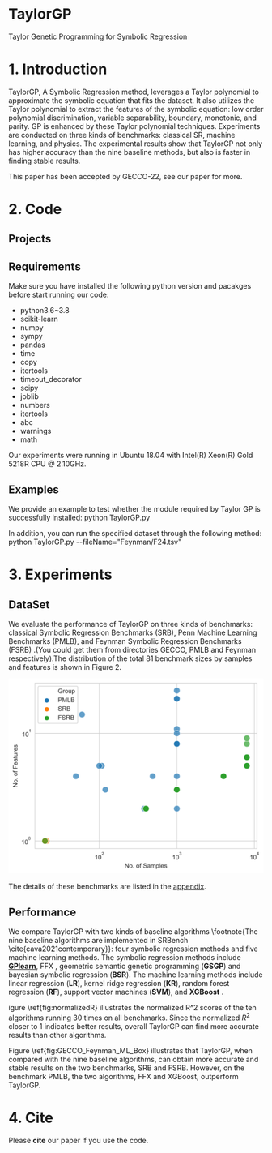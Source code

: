 # TaylorGP

Taylor Genetic Programming for Symbolic Regression

# 1. Introduction

TaylorGP, A Symbolic Regression method, leverages a Taylor polynomial to approximate the symbolic equation that fits the dataset. It also utilizes the Taylor polynomial to extract the features of the symbolic equation: low order polynomial discrimination, variable separability, boundary, monotonic, and parity. GP is enhanced
by these Taylor polynomial techniques. Experiments are conducted on three kinds of benchmarks: classical SR, machine learning, and physics. The experimental results show that TaylorGP not only has
higher accuracy than the nine baseline methods, but also is faster in finding stable results.

This paper has been accepted by GECCO-22, see our paper for more.

# 2. Code

## Projects

<!-- Note that for the simplicity of experimental analysis, we divide the SRNet into 2 projects, namely 
**srnet-clas** and **srnet-reg**, for classification task and regression task respectively. It is easy
to combine both projects into one single project since the code of SRNet (package at `srnet-clas/CGPNet` 
or `srnet-reg/CGPNet`) is easy to implement for both classification task and regression task. -->

## Requirements

Make sure you have installed the following python version and pacakges before start running our code:

- python3.6~3.8
- scikit-learn 
- numpy 
- sympy 
- pandas 
- time 
- copy 
- itertools 
- timeout_decorator 
- scipy 
- joblib 
- numbers 
- itertools 
- abc 
- warnings 
- math

Our experiments were running in Ubuntu 18.04 with Intel(R) Xeon(R) Gold 5218R CPU @ 2.10GHz. 

## Examples

We provide an example to test whether the module required by Taylor GP is successfully installed: 
python TaylorGP.py

In addition, you can run the specified dataset through the following method: 
python TaylorGP.py --fileName="Feynman/F24.tsv"

# 3. Experiments

## DataSet

We evaluate the performance of TaylorGP on three kinds of benchmarks: classical Symbolic Regression Benchmarks (SRB), Penn
Machine Learning Benchmarks (PMLB), and Feynman Symbolic Regression Benchmarks (FSRB) .(You could get them from directories GECCO, PMLB and Feynman respectively).The distribution of the total 81 benchmark sizes by samples and features is shown in Figure 2. 

![Regression convergence curve of fitness](https://github.com/KGAE-CUP/TaylorGP/blob/main/img/datasets_size.png)



The details of these benchmarks are listed in the [appendix](https://github.com/KGAE-CUP/TaylorGP/blob/main/img/Appendix_Taylor_Symbolic_Regression_GECCO2022.pdf).

## Performance

We compare TaylorGP with two kinds of baseline algorithms \footnote{The nine baseline algorithms are implemented in SRBench \cite{cava2021contemporary}}: four symbolic regression methods and five machine learning methods. The symbolic regression methods include [**GPlearn**](https://github.com/trevorstephens/gplearn), FFX , geometric semantic genetic programming (**GSGP**) and bayesian symbolic regression (**BSR**). The machine learning methods include linear regression (**LR**), kernel ridge regression (**KR**), random forest regression (**RF**), support vector machines (**SVM**), and **XGBoost** . 

igure \ref{fig:normalizedR} illustrates the normalized R^2 scores of the ten algorithms running 30 times on all benchmarks. Since the normalized $R^2$ closer to 1 indicates better results, overall TaylorGP can find more accurate results than other algorithms.

Figure \ref{fig:GECCO_Feynman_ML_Box} illustrates that TaylorGP, when compared with the nine baseline algorithms, can obtain more accurate and stable results on the two benchmarks, SRB and FSRB. However, on the benchmark PMLB, the two algorithms, FFX and XGBoost, outperform TaylorGP. 

# 4. Cite

Please **cite** our paper if you use the code.

